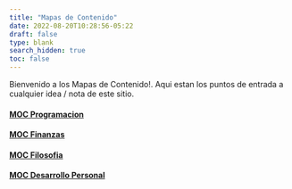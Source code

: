 ```yaml
---
title: "Mapas de Contenido"
date: 2022-08-20T10:28:56-05:22
draft: false
type: blank
search_hidden: true
toc: false
---
```


Bienvenido a los Mapas de Contenido!. Aqui estan los puntos de entrada a cualquier idea / nota de este sitio.

#### [MOC Programacion]()
#### [MOC Finanzas]()
#### [MOC Filosofia]()
#### [MOC Desarrollo Personal]()